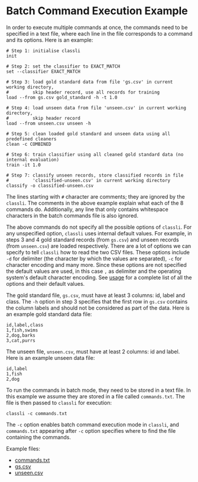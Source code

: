 # Batch Command Execution Example

In order to execute multiple commands at once, the commands need to be specified in a text file, where each line in the file corresponds to a command and its options.
Here is an example:

    # Step 1: initialise classli
    init

    # Step 2: set the classifier to EXACT_MATCH
    set --classifier EXACT_MATCH

    # Step 3: load gold standard data from file 'gs.csv' in current working directory,
    #         skip header record, use all records for training
    load --from gs.csv gold_standard -h -t 1.0

    # Step 4: load unseen data from file 'unseen.csv' in current working directory,
    #         skip header record
    load --from unseen.csv unseen -h

    # Step 5: clean loaded gold standard and unseen data using all predefined cleaners
    clean -c COMBINED

    # Step 6: train classifier using all cleaned gold standard data (no internal evaluation)
    train -it 1.0

    # Step 7: classify unseen records, store classified records in file
    #         'classified-unseen.csv' in current working directory
    classify -o classified-unseen.csv
    
The lines starting with `#` character are comments; they are ignored by the `classli`. The comments in the above example explain what each of the 8 commands do.
Additionally, any line that only contains whitespace characters in the batch commands file is also ignored.

The above commands do not specify all the possible options of `classli`. 
For any unspecified option, `classli` uses internal default values.
For example, in steps 3 and 4 gold standard records (from `gs.csv`) and unseen records (from `unseen.csv`) are loaded respectively. 
There are a lot of options we can specify to tell `classli` how to read the two CSV files. These options include `-d` for delimiter (the character by which the values are separated), `-c` for character encoding and many more.
Since these options are not specified the default values are used, in this case `,` as delimiter and the operating system's default character encoding. See [usage](usage.html) for a complete list of all the options and their default values.

The gold standard file, `gs.csv`, must have at least 3 columns: id, label and class. The `-h` option in step 3 specifies that the first row in `gs.csv` contains the column labels and should not be considered as part of the data. Here is an example gold standard data file:

    id,label,class
    1,fish,swims
    2,dog,barks
    3,cat,purrs

The unseen file, `unseen.csv`, must have at least 2 columns: id and label. Here is an example unseen data file:

    id,label
    1,fish
    2,dog


To run the commands in batch mode, they need to be stored in a text file. In this example we assume they are stored in a file called `commands.txt`.
The file is then passed to `classli` for execution:

    classli -c commands.txt

The `-c` option enables batch command execution mode in `classli`, and `commands.txt` appearing after `-c` option specifies where to find the file containing the commands.

Example files:

* [commands.txt](batch/commands.txt)
* [gs.csv](batch/gs.csv)
* [unseen.csv](batch/unseen.csv)
